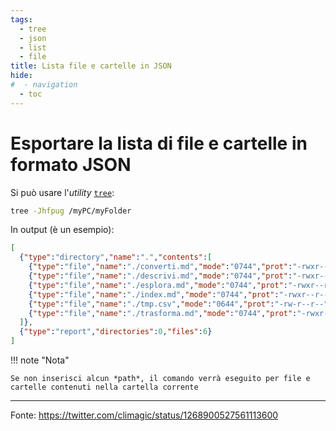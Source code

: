 ```yaml
---
tags:
  - tree
  - json
  - list
  - file
title: Lista file e cartelle in JSON
hide:
#  - navigation
  - toc
---
```


# Esportare la lista di file e cartelle in formato JSON

Si può usare l'*utility* [`tree`](../utilities/index.md#tree):

```bash
tree -Jhfpug /myPC/myFolder
```

In output (è un esempio):

```json
[
  {"type":"directory","name":".","contents":[
    {"type":"file","name":"./converti.md","mode":"0744","prot":"-rwxr--r--","user":"username","group":"groupname","size":"11"},
    {"type":"file","name":"./descrivi.md","mode":"0744","prot":"-rwxr--r--","user":"username","group":"groupname","size":"0"},
    {"type":"file","name":"./esplora.md","mode":"0744","prot":"-rwxr--r--","user":"username","group":"groupname","size":"16K"},
    {"type":"file","name":"./index.md","mode":"0744","prot":"-rwxr--r--","user":"username","group":"groupname","size":"1"},
    {"type":"file","name":"./tmp.csv","mode":"0644","prot":"-rw-r--r--","user":"username","group":"groupname","size":"568K"},
    {"type":"file","name":"./trasforma.md","mode":"0744","prot":"-rwxr--r--","user":"username","group":"groupname","size":"671"}
  ]},
  {"type":"report","directories":0,"files":6}
]
```

!!! note "Nota"

    Se non inserisci alcun *path*, il comando verrà eseguito per file e cartelle contenuti nella cartella corrente

---

Fonte: <https://twitter.com/climagic/status/1268900527561113600>
